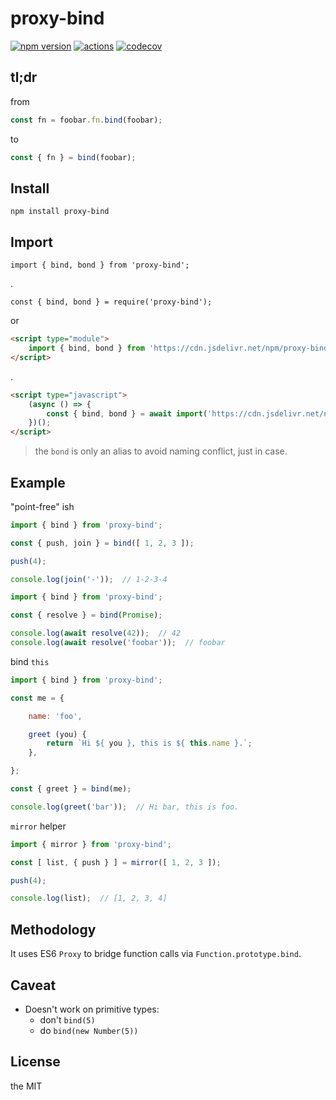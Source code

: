 # proxy-bind

[![npm version](https://badgen.net/npm/v/proxy-bind)](https://www.npmjs.com/package/proxy-bind)
[![actions](https://github.com/imcotton/proxy-bind/workflows/Check/badge.svg)](https://github.com/imcotton/proxy-bind/actions)
[![codecov](https://codecov.io/gh/imcotton/proxy-bind/branch/master/graph/badge.svg)](https://codecov.io/gh/imcotton/proxy-bind)



## tl;dr

from

```javascript
const fn = foobar.fn.bind(foobar);
```

to

```javascript
const { fn } = bind(foobar);
```



## Install

    npm install proxy-bind



## Import

    import { bind, bond } from 'proxy-bind';

.

    const { bind, bond } = require('proxy-bind');

or

```html
<script type="module">
    import { bind, bond } from 'https://cdn.jsdelivr.net/npm/proxy-bind@1.x/index.mjs';
</script>
```
.
```html
<script type="javascript">
    (async () => {
        const { bind, bond } = await import('https://cdn.jsdelivr.net/npm/proxy-bind@1.x/index.mjs');
    })();
</script>
```

> the `bond` is only an alias to avoid naming conflict, just in case.



## Example

"point-free" ish

```javascript
import { bind } from 'proxy-bind';

const { push, join } = bind([ 1, 2, 3 ]);

push(4);

console.log(join('-'));  // 1-2-3-4
```

```javascript
import { bind } from 'proxy-bind';

const { resolve } = bind(Promise);

console.log(await resolve(42));  // 42
console.log(await resolve('foobar'));  // foobar
```

bind `this`

```javascript
import { bind } from 'proxy-bind';

const me = {

    name: 'foo',

    greet (you) {
        return `Hi ${ you }, this is ${ this.name }.`;
    },

};

const { greet } = bind(me);

console.log(greet('bar'));  // Hi bar, this is foo.
```

`mirror` helper

```javascript
import { mirror } from 'proxy-bind';

const [ list, { push } ] = mirror([ 1, 2, 3 ]);

push(4);

console.log(list);  // [1, 2, 3, 4]
```



## Methodology

It uses ES6 `Proxy` to bridge function calls via `Function.prototype.bind`.



## Caveat

- Doesn't work on primitive types:
  - don't `bind(5)`
  - do `bind(new Number(5))`



## License

the MIT

